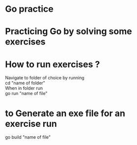 # Go practice

# Practicing Go by solving some exercises
# How to run exercises ?
Navigate to folder of choice by running <br/>
cd "name of folder" <br/>
When in folder run <br/>
go run "name of file"

# to Generate an exe file for an exercise run
go build "name of file"

